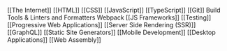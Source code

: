[[The Internet]]
[[HTML]]
[[CSS]]
[[JavaScript]]
[[TypeScript]]
[[Git]]
Build Tools & Linters and Formatters
Webpack
[[JS Frameworks]]
[[Testing]]
[[Progressive Web Applications]]
[[Server Side Rendering (SSR)]]
[[GraphQL]]
[[Static Site Generators]]
[[Mobile Development]]
[[Desktop Applications]]
[[Web Assembly]]